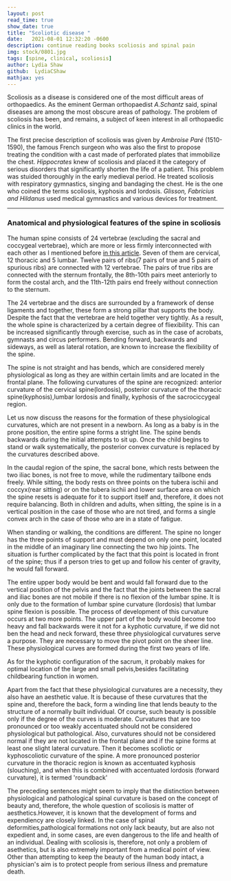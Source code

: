 ```yaml
---
layout: post
read_time: true
show_date: true
title: "Scoliotic disease "
date:   2021-08-01 12:32:20 -0600
description: continue reading books scoliosis and spinal pain
img: stock/0801.jpg
tags: [spine, clinical, scoliosis]
author: Lydia Shaw
github:  LydiaCShaw
mathjax: yes
---
```

Scoliosis as a disease is considered one of the most difficult areas of orthopaedics. As the eminent German orthopaedist *A.Schantz* said, spinal diseases are among the most obscure areas of pathology. The problem of scoliosis has been, and remains, a subject of keen interest in all orthopaedic clinics in the world.

The first precise description of scoliosis was given by *Ambroise Paré* (1510-1590), the famous French surgeon who was also the first to propose treating the condition with a cast made of perforated plates that immobilize the chest. *Hippocrates* knew of scoliosis and placed it the category of serious disorders that significantly shorten the life of a patient. This problem was stuided thoroughly in the early medieval period. He treated scoliosis with respiratory gymnastics, singing and bandaging the chest. He is the one who coined the terms scoliosis, kyphosis and lordosis. *Glisson, Fabricius and Hildanus* used medical gymnastics and various devices for treatment.

-----

### Anatomical and physiological features of the spine in scoliosis

The human spine consists of 24 vertebrae (excluding the sacral and coccygeal vertebrae), which are more or less firmly interconnected with each other as I mentioned before [in this article](http://linjingshang.top/cssoliosis.html). Seven of them are cervical, 12 thoracic and 5 lumbar. Twelve pairs of ribs(7 pairs of true and 5 pairs of spurious ribs) are connected with 12 vertebrae. The pairs of true ribs are connected with the sternum frontally, the 8th-10th pairs meet anteriorly to form the costal arch, and the 11th-12th pairs end freely without connection to the sternum.

The 24 vertebrae and the discs are surrounded by a framework of dense ligaments and together, these form a strong pillar that supports the body. Despite the fact that the vertebrae are held together very tightly. As a result, the whole spine is characterized by a certain degree of fliexibility. This can be increased significantly through exercise, such as in the case of acrobats, gymnasts and circus performers. Bending forward, backwards and sideways, as well as lateral rotation, are known to increase the flexibility of the spine.

The spine is not straight and has bends, which are considered merely physiological as long as they are within certain limits and are located in the frontal plane. The following curvatures of the spine are recognized: anterior curvature of the cervical spine(lordosis), posterior curvature of the thoracic spine(kyphosis),lumbar lordosis and finally, kyphosis of the sacrociccygeal region.

Let us now discuss the reasons for the formation of these physiological curvatures, which are not present in a newborn. As long as a baby is in the prone position, the entire spine forms a stright line. The spine bends backwards during the initial attempts to sit up. Once the child  begins to stand or walk systematically, the posterior convex curvature is replaced by the curvatures described above.

In the caudal region of the spine, the sacral bone, which rests between the two iliac bones, is not free to move, while the rudimentary tailbone ends freely. While sitting, the body rests on three points on the tubera ischii and coccyx(rear sitting) or on the tubera ischii and lower surface area on which the spine resets is adequate for it to support itself and, therefore, it does not require balancing. Both in children and adults, when sitting, the spine is in a vertical position in the case of those who are not tired, and forms a single convex arch in the case of those who are in a state of fatigue.

When standing or walking, the conditions are different. The spine no longer has the three points of support and must depend on only one point, located in the middle of an imaginary line connecting the two hip joints. The situation is further complicated by the fact that this point is located in front of the spine; thus if a person tries to get up and follow his center of gravity, he would fall forward. 

The entire upper body would be bent and would fall forward due to the vertical position of the pelvis and the fact that  the joints between the sacral and iliac bones are not mobile if there is no flexion of  the lumbar spine. It is only due to the formation of lumbar spine curvature (lordosis) that lumbar spine flexion is possible. The process of development of this curvature occurs at two more points. The upper part of the body would become too heavy and fall backwards were it not for a kyphotic curvature,  if we did not ben the head and neck forward, these three physiological curvatures serve a purpose. They are necessary to move the pivot point on the sheer line. These physiological curves are formed during the first two years of life.

As for the kyphotic configuration of the sacrum, it probably makes for optimal location of the large and small pelvis,besides facilitating childbearing function in women.

Apart from the fact that these physiological curvatures are a necessity, they also have an aesthetic value. It is because of these curvatures that the spine and, therefore the back, form a winding line that lends beauty to the structure of a normally built individual. Of course, such beauty is possible only if the degree of the curves is moderate. Curvatures that are too pronounced or too weakly accentuated should not be considered physiological but pathological. Also, curvatures should not be considered normal if they are not located in the frontal plane and if the spine forms at least one slight lateral curvature. Then it becomes scoliotic or kyphoscoliotic curvature of the spine. A more pronounced posterior curvature in the thoracic region is known as accentuated kyphosis (slouching), and when this is combined with accentuated lordosis (forward curvature), it is termed 'roundback'

The preceding sentences might seem to imply that the distinction between physiological and pathological spinal curvature is based on the concept of beauty and, therefore, the whole question of scoliosis is matter of aesthetics.However, it is known that the development of forms and expendiency are closely linked. In the case of spinal deformities,pathological formations not only lack beauty, but are also not expedient and, in some cases, are even dangerous to the life and health of an individual. Dealing with scoliosis is, therefore, not only a problem of asethetics, but is also extremely important from a medical point of view. Other than attempting to keep the beauty of the human body intact, a physician's aim is to protect people from serious illness and premature death.
